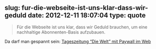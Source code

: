 slug: fur-die-webseite-ist-uns-klar-dass-wir-geduld
date: 2012-12-11 18:07:04
type: quote
---

> Für die Webseite ist uns klar, dass wir Geduld brauchen, um eine nachhaltige Abonnenten-Basis aufzubauen.

Da darf man gespannt sein: [Tageszeitung “Die Welt” mit Paywall im Web](http://www.heise.de/newsticker/meldung/Tageszeitung-Die-Welt-mit-Paywall-im-Web-1766279.html)
